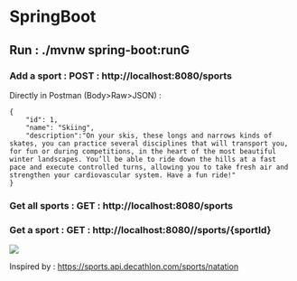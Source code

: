 # SpringBoot

## Run : ./mvnw spring-boot:runG

### Add a sport : POST : http://localhost:8080/sports
Directly in Postman (Body>Raw>JSON) : 
```
{
    "id": 1,
    "name": "Skiing",
    "description":"On your skis, these longs and narrows kinds of skates, you can practice several disciplines that will transport you, for fun or during competitions, in the heart of the most beautiful winter landscapes. You’ll be able to ride down the hills at a fast pace and execute controlled turns, allowing you to take fresh air and strengthen your cardiovascular system. Have a fun ride!"
}
```

### Get all sports : GET : http://localhost:8080/sports

### Get a sport : GET : http://localhost:8080//sports/{sportId}

![](https://prnt.sc/t30fbw)

Inspired by : https://sports.api.decathlon.com/sports/natation
